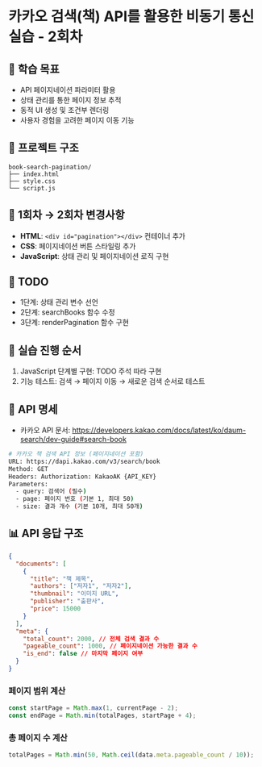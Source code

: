 # 카카오 검색(책) API를 활용한 비동기 통신 실습 - 2회차

## 🎯 학습 목표

- API 페이지네이션 파라미터 활용
- 상태 관리를 통한 페이지 정보 추적
- 동적 UI 생성 및 조건부 렌더링
- 사용자 경험을 고려한 페이지 이동 기능

## 📁 프로젝트 구조

```
book-search-pagination/
├── index.html
├── style.css
└── script.js
```

## 🔄 1회차 → 2회차 변경사항

- **HTML**: `<div id="pagination"></div>` 컨테이너 추가
- **CSS**: 페이지네이션 버튼 스타일링 추가
- **JavaScript**: 상태 관리 및 페이지네이션 로직 구현

## 📝 TODO

- 1단계: 상태 관리 변수 선언
- 2단계: searchBooks 함수 수정
- 3단계: renderPagination 함수 구현

## 🚀 실습 진행 순서

1. JavaScript 단계별 구현: TODO 주석 따라 구현
2. 기능 테스트: 검색 → 페이지 이동 → 새로운 검색 순서로 테스트

## 📡 API 명세

- 카카오 API 문서: https://developers.kakao.com/docs/latest/ko/daum-search/dev-guide#search-book

```bash
# 카카오 책 검색 API 정보 (페이지네이션 포함)
URL: https://dapi.kakao.com/v3/search/book
Method: GET
Headers: Authorization: KakaoAK {API_KEY}
Parameters:
  - query: 검색어 (필수)
  - page: 페이지 번호 (기본 1, 최대 50)
  - size: 결과 개수 (기본 10개, 최대 50개)
```

## 📊 API 응답 구조

```json
{
  "documents": [
    {
      "title": "책 제목",
      "authors": ["저자1", "저자2"],
      "thumbnail": "이미지 URL",
      "publisher": "출판사",
      "price": 15000
    }
  ],
  "meta": {
    "total_count": 2000, // 전체 검색 결과 수
    "pageable_count": 1000, // 페이지네이션 가능한 결과 수
    "is_end": false // 마지막 페이지 여부
  }
}
```

### 페이지 범위 계산

```javascript
const startPage = Math.max(1, currentPage - 2);
const endPage = Math.min(totalPages, startPage + 4);
```

### 총 페이지 수 계산

```javascript
totalPages = Math.min(50, Math.ceil(data.meta.pageable_count / 10));
```
